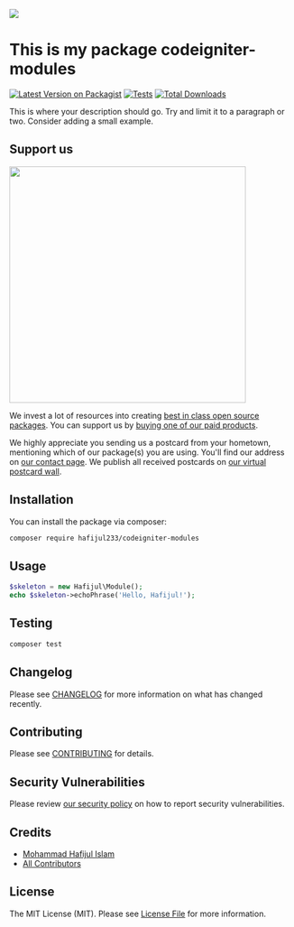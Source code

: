 
[<img src="https://github-ads.s3.eu-central-1.amazonaws.com/support-ukraine.svg?t=1" />](https://supportukrainenow.org)

# This is my package codeigniter-modules

[![Latest Version on Packagist](https://img.shields.io/packagist/v/hafijul233/codeigniter-modules.svg?style=flat-square)](https://packagist.org/packages/hafijul233/codeigniter-modules)
[![Tests](https://github.com/hafijul233/codeigniter-modules/actions/workflows/run-tests.yml/badge.svg?branch=main)](https://github.com/hafijul233/codeigniter-modules/actions/workflows/run-tests.yml)
[![Total Downloads](https://img.shields.io/packagist/dt/hafijul233/codeigniter-modules.svg?style=flat-square)](https://packagist.org/packages/hafijul233/codeigniter-modules)

This is where your description should go. Try and limit it to a paragraph or two. Consider adding a small example.

## Support us

[<img src="https://github-ads.s3.eu-central-1.amazonaws.com/codeigniter-modules.jpg?t=1" width="419px" />](https://spatie.be/github-ad-click/codeigniter-modules)

We invest a lot of resources into creating [best in class open source packages](https://spatie.be/open-source). You can support us by [buying one of our paid products](https://spatie.be/open-source/support-us).

We highly appreciate you sending us a postcard from your hometown, mentioning which of our package(s) you are using. You'll find our address on [our contact page](https://spatie.be/about-us). We publish all received postcards on [our virtual postcard wall](https://spatie.be/open-source/postcards).

## Installation

You can install the package via composer:

```bash
composer require hafijul233/codeigniter-modules
```

## Usage

```php
$skeleton = new Hafijul\Module();
echo $skeleton->echoPhrase('Hello, Hafijul!');
```

## Testing

```bash
composer test
```

## Changelog

Please see [CHANGELOG](CHANGELOG.md) for more information on what has changed recently.

## Contributing

Please see [CONTRIBUTING](https://github.com/spatie/.github/blob/main/CONTRIBUTING.md) for details.

## Security Vulnerabilities

Please review [our security policy](../../security/policy) on how to report security vulnerabilities.

## Credits

- [Mohammad Hafijul Islam](https://github.com/hafijul233)
- [All Contributors](../../contributors)

## License

The MIT License (MIT). Please see [License File](LICENSE.md) for more information.
